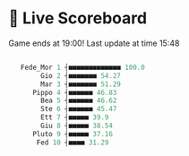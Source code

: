 # 🚩 Live Scoreboard
Game ends at 19:00! Last update at time 15:48
```R

   Fede_Mor 1 ┤■■■■■■■■■■■■■ 100.0   
        Gio 2 ┤■■■■■■■ 54.27         
        Mar 3 ┤■■■■■■■ 51.29         
      Pippo 4 ┤■■■■■■ 46.83          
        Bea 5 ┤■■■■■■ 46.62          
        Ste 6 ┤■■■■■■ 45.47          
        Ett 7 ┤■■■■■ 39.9            
        Giu 8 ┤■■■■■ 38.54           
      Pluto 9 ┤■■■■■ 37.16           
       Fed 10 ┤■■■■ 31.29            

```
